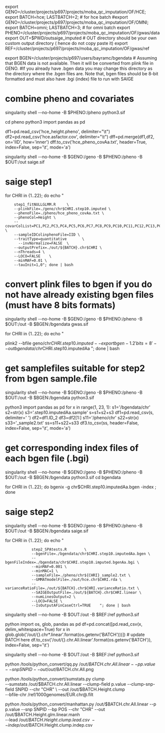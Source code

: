 export GENO=/cluster/projects/p697/projects/moba_qc_imputation/OF/HCE; export BATCH=hce; LASTBATCH=2;    # for hce batch
#export GENO=/cluster/projects/p697/projects/moba_qc_imputation/OF/OMNI; export BATCH=omni; LASTBATCH=3;  # for omni batch
export PHENO=/cluster/projects/p697/projects/moba_qc_imputation/OF/gwas/data
export OUT=$PWD/outsaige_imputed   # OUT directory should be your own custom output directory ( hence do not copy paste it)
export REF=/cluster/projects/p697/projects/moba_qc_imputation/OF/gwas/ref

export BGEN=/cluster/projects/p697/users/bayramc/bgendata # Assuming that BGEN data is not available. Then it will be converted from plink file in GENO. 
#If you already have .bgen data you may change this directory as the directory where the .bgen files are. Note that, bgen files should be 8-bit formatted and must also have .bgi (index) file to run with SAIGE

# combine pheno and covariates

singularity shell --no-home -B $PHENO:/pheno  python3.sif

cd pheno
python3
import pandas as pd


df1=pd.read_csv('hce_height.pheno', delimiter="\t")
df2=pd.read_csv('hce.asfactor.cov', delimiter="\t")
dff=pd.merge(df1,df2, on='IID', how='inner')
dff.to_csv('hce_pheno_covAa.txt', header=True, index=False, sep='\t', mode='a')


singularity shell --no-home -B $GENO:/geno -B $PHENO:/pheno -B $OUT:/out saige.sif


# saige step1

for CHRI in {1..22}; do echo "

        step1_fitNULLGLMM.R     \
        --plinkFile=./geno/chr$CHRI.step10.imputed \
        --phenoFile=./pheno/hce_pheno_covAa.txt \
        --phenoCol=Height \
        --covarColList=PC1,PC2,PC3,PC4,PC5,PC6,PC7,PC8,PC9,PC10,PC11,PC12,PC13,PC14,PC15,PC16,PC17,PC18,PC19,PC20  \
        --sampleIDColinphenoFile=IID \
        --traitType=quantitative       \
	      --invNormalize=FALSE	\
        --outputPrefix=./out/${BATCH}.chr$CHRI \
        --nThreads=4 \
        --LOCO=FALSE	\
        --minMAF=0.01 \
        --tauInit=1,0"; done | bash



# convert plink files to bgen if you do not have already existing bgen files (must have 8 bits formats)

singularity shell --no-home -B $GENO:/geno -B $PHENO:/pheno -B $OUT:/out -B $BGEN:/bgendata gwas.sif



for CHRI in {1..22}; do echo "

plink2 --bfile geno/chr$CHRI.step10.imputed  --export bgen-1.2 'bits=8'  --out bgendata/chr$CHRI.step10.imputedAa "; done | bash


# get samplefiles suitable for step2 from bgen sample.file

singularity shell --no-home -B $GENO:/geno -B $PHENO:/pheno -B $OUT:/out -B $BGEN:/bgendata python3.sif


python3
import pandas as pd
for x in range(1, 23, 1):
  s1='/bgendata/chr'
  s2=str(x)
  s3='.step10.imputedAa.sample'
  s=s1+s2+s3
  df1=pd.read_csv(s, delimiter=' ')
  df2=df1.ID_2
  df3=df2[1:]
  s11='/pheno/chr'
  s22=str(x)
  s33='_sample2.txt'
  ss=s11+s22+s33
  df3.to_csv(ss, header=False, index=False, sep='\t', mode='a')


# get corresponding index files of each bgen file (.bgi)


singularity shell --no-home -B $GENO:/geno -B $PHENO:/pheno -B $OUT:/out -B $BGEN:/bgendata python3.sif
cd bgendata

for CHRI in {1..22}; do  bgenix -g chr$CHRI.step10.imputedAa.bgen -index ;   done 


# saige step2

singularity shell --no-home -B $GENO:/geno -B $PHENO:/pheno -B $OUT:/out -B $BGEN:/bgendata saige.sif

for CHRI in {1..22}; do echo "

                step2_SPAtests.R        \
                --bgenFile=./bgendata/chr$CHRI.step10.imputedAa.bgen \
                --bgenFileIndex=./bgendata/chr$CHRI.step10.imputed.bgenAa.bgi \
                --minMAF=0.001 \
                --minMAC=1 \
                --sampleFile=./pheno/chr${CHRI}_sample2.txt \
                --GMMATmodelFile=./out/hce.chr$CHRI.rda \
                --varianceRatioFile=./out/${BATCH}.chr$CHRI.varianceRatio.txt \
                --SAIGEOutputFile=./out/${BATCH}.chr$CHRI.linear \
                --numLinesOutput=2 \
                --LOCO=FALSE \
                --IsOutputAFinCaseCtrl=TRUE    "; done | bash


singularity shell --no-home -B $OUT:/out -B $REF:/ref python3.sif

python
import os, glob, pandas as pd
df=pd.concat([pd.read_csv(x, delim_whitespace=True) for x in glob.glob('/out/{}.chr*.linear'.format(os.getenv('BATCH')))])      # update BATCH here
df.to_csv('/out/{}.chr.All.linear'.format(os.getenv('BATCH')), index=False, sep='\t')

singularity shell --no-home -B $OUT:/out -B $REF:/ref python3.sif

python /tools/python_convert/qq.py /out/$BATCH.chr.All.linear --p p.value --snp SNPID  --out /out/$BATCH.chr.All.png



python /tools/python_convert/sumstats.py clump \
--sumstats  /out/$BATCH.chr.All.linear --clump-field p.value --clump-snp-field SNPID --chr "CHR" \
--out /out/$BATCH.Height.clump \
--bfile-chr /ref/1000genomes/EUR.chr@.filt

python /tools/python_convert/manhattan.py /out/$BATCH.chr.All.linear --p p.value --snp SNPID --bp POS --chr "CHR" --out /out/$BATCH.Height.glm.linear.manh \
--lead /out/$BATCH.Height.clump.lead.csv \
--indep /out/$BATCH.Height.clump.indep.csv
